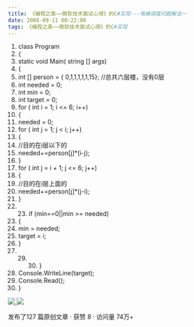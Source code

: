 ```yaml
---
title: 《编程之美——微软技术面试心得》的C#实现---电梯调度问题解法一
date: 2008-09-11 00:22:00
tags: 《编程之美——微软技术面试心得》的C#实现
---
```

  1. class  Program 
  2. { 
  3. static  void  Main(  string  [] args) 
  4. { 
  5. int  [] person = { 0,1,1,1,1,1,15};  //总共六层楼，没有0层 
  6. int  needed = 0; 
  7. int  min = 0; 
  8. int  target = 0; 
  9. for  (  int  i = 1; i <= 6; i++) 
  10. { 
  11. needed = 0; 
  12. for  (  int  j = 1; j < i; j++) 
  13. { 
  14. //目的在i层以下的 
  15. needed+=person[j]*(i-j); 
  16. } 
  17. for  (  int  j = i + 1; j <= 6; j++) 
  18. { 
  19. //目的在i层上面的 
  20. needed+=person[j]*(j-i); 
  21. } 
  22.   23. if  (min==0||min >= needed) 
  24. { 
  25. min = needed; 
  26. target = i; 
  27. } 
  28.   29.   30. } 
  31. Console.WriteLine(target); 
  32. Console.Read(); 
  33. } 



[ ![](https://profile.csdnimg.cn/5/2/5/3_cuipengfei1)
![](https://g.csdnimg.cn/static/user-reg-year/1x/11.png)
](https://blog.csdn.net/cuipengfei1)



发布了127 篇原创文章  ·  获赞 8  ·  访问量 74万+

